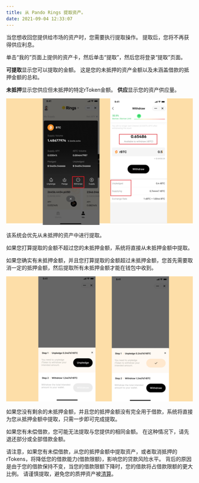 ```yaml
---
title: 从 Pando Rings 提取资产。
date: 2021-09-04 12:33:07
---
```


当您想收回您提供给市场的资产时，您需要执行提取操作。 提取后，您将不再获得供应利息。

单击“我的”页面上提供的资产卡，然后单击“提取”，然后您将登录“提取”页面。

**可提取**显示您可以提取的金额。 这是您的未抵押的资产金额以及未涵盖借款的抵押金额的总和。

**未抵押**显示您供应但未抵押的特定rToken金额。 **供应**显示您的资产供应量。

![](../assets/withdraw1.jpg)

该系统会优先从未抵押的资产中进行提取。

如果您打算提取的金额不超过您的未抵押金额，系统将直接从未抵押金额中提取。

如果您确实有未抵押金额，并且您打算提取的金额超过未抵押金额，您首先需要取消一定的抵押金额，然后提取所有未抵押金额才能在钱包中收到。

![](../assets/withdraw2.jpg)

如果您没有剩余的未抵押金额，并且您的抵押金额没有完全用于借款，系统将直接为您从抵押金额中提取，只需一步即可完成提取。

如果您有未偿借款，您可能无法提取与您提供的相同金额。 在这种情况下，请先退还部分或全部借款金额。

请注意，如果您有未偿借款，从您的抵押金额中提取资产，或者取消抵押的rTokens，将降低您的借款能力(借款限额)，影响您的贷款风险水平。 背后的原因是由于您的借款保持不变，当您的借款限额下降时，您的借款将占借款限额的更大比例。 请谨慎提取，避免您的质押资产被[清算](../key-concepts/liquidation)。 

